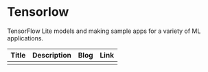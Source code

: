 # Tensorlow
TensorFlow Lite models and making sample apps for a variety of ML applications.


| Title| Description | Blog | Link |
|------| ------------|------|------|
|  |
